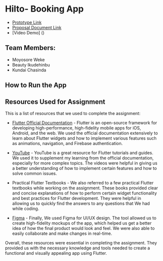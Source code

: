 # Hilto- Booking App
- [Prototype Link](https://www.figma.com/file/6ehQVTaJVACpkkNMZaa2Dq/HILTO---HOSPITAL-BOOKING-APPOINTMENT-UI?type=design&node-id=0%3A1&t=EsAN9WtN57BCUGHh-1)
- [Proposal Document Link](https://docs.google.com/document/d/1NX2bSbnwyoo6ghJIsaUNwyl-nZZSuAwT99ByjzSnGMg/edit?usp=sharing)
- [Video Demo] ()

## Team Members: 
- Moyosore Weke
- Beauty Ikudehinbu
- Kundai Chasinda

## How to Run the App

## Resources Used for Assignment

This is a list of resources that we used to complete the assignment:

- [Flutter Official Documentation](https://flutter.dev/docs) - Flutter is an open-source framework for developing high-performance, high-fidelity mobile apps for iOS, Android, and the web. We used the official documentation extensively to learn about Flutter widgets and how to implement various features such as animations, navigation, and Firebase authentication.

- [YouTube](https://www.youtube.com/) - YouTube is a great resource for Flutter tutorials and guides. We used it to supplement my learning from the official documentation, especially for more complex topics. The videos were helpful in giving us a better understanding of how to implement certain features and how to solve common issues.

- Practical Flutter Textbooks - We also referred to a few practical Flutter textbooks while working on the assignment. These books provided clear and concise explanations of how to perform certain widget functionality and best practices for Flutter development. They were helpful in allowing us to quickly find the answers to any questions that We had while coding.

- [Figma](https://www.figma.com/) - Finally, We used Figma for UI/UX design. The tool allowed us to create high-fidelity mockups of the app, which helped us get a better idea of how the final product would look and feel. We were also able to easily collaborate and make changes in real-time.

Overall, these resources were essential in completing the assignment. They provided us with the necessary knowledge and tools needed to create a functional and visually appealing app using Flutter.
